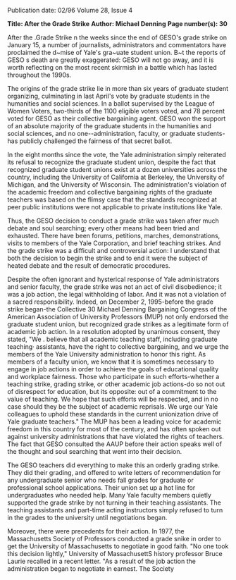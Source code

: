Publication date: 02/96
Volume 28, Issue 4

**Title: After the Grade Strike**
**Author: Michael Denning**
**Page number(s): 30**

After the .Grade Strike 
n the weeks since the end of GESO's grade strike on January 15, 
a number of journalists, administrators and commentators have 
proclaimed the d~mise of Yale's gra~uate student union. B~t the 
reports of GESO s death are greatly exaggerated: GESO will not 
go away, and it is worth reflecting on the most recent skirmish in a 
battle which has lasted throughout the 1990s. 

The origins of the grade strike lie in more than six years of 
graduate student organizing, culminating in last April's vote by 
graduate students in the humanities and social sciences. In a ballot 
supervised by the League of Women Voters, two-thirds of the 1100 
eligible voters voted, and 78 percent voted for GESO as their 
collective bargaining agent. GESO won the support of an absolute 
majority of the graduate students in the humanities and social 
sciences, and no one--administration, faculty, or graduate students-
has publicly challenged the fairness of that secret ballot. 

In the eight months since the vote, the Yale administration simply 
reiterated its refusal to recognize the graduate student union, despite 
the fact that recognized graduate student unions exist at a dozen 
universities across the country, including the University of California 
at Berkeley, the University of Michigan, and the University of 
Wisconsin. The administration's violation of the academic freedom 
and collective bargaining rights of the graduate teachers was based on 
the flimsy case that the standards recognized at peer public 
institutions were not applicable to private institutions like Yale. 

Thus, the GESO decision to conduct a grade strike was taken 
afrer much debate and soul searching; every other means had been 
tried and exhausted. There have been forums, petitions, marches, 
demonstrations, visits to members of the Yale Corporation, and brief 
teaching strikes. And the grade strike was a difficult and controversial 
action: I understand that both the decision to begin the strike and to 
end it were the subject of heated debate and the result of democratic 
procedures. 

Despite the often ignorant and hysterical response of Yale 
administrators and senior faculty, the grade strike was not an act of 
civil disobedience; it was a job action, the legal withholding of labor. 
And it was not a violation of a sacred responsibility. Indeed, on 
December 2, 1995-before the grade strike began-the Collective 
30 
Michael Denning 
Bargaining Congress of the American Association of University 
Professors (MUP) not only endorsed the graduate student union, but 
recognized grade strikes as a legitimate form of academic job action. 
In a resolution adopted by unanimous consent, they stated, "We . 
believe that all academic teaching staff, including graduate teaching· 
assistants, have the right to collective bargaining, and we urge the 
members of the Yale University administration to honor this right. As 
members of a faculty union, we know that it is sometimes necessary 
to engage in job actions in order to achieve the goals of educational 
quality and workplace fairness. Those who participate in such 
efforts-whether a teaching strike, grading strike, or other academic 
job actions-do so not out of disrespect for education, but its 
opposite: out of a commitment to the value of teaching. We hope that 
such efforts will be respected, and in no case should they be the 
subject of academic reprisals. We urge our Yale colleagues to uphold 
these standards in the current unionization drive of Yale graduate 
teachers." The MUP has been a leading voice for academic freedom 
in this country for most of the century, and has often spoken out 
against university administrations that have violated the rights of 
teachers. The fact that GESO consulted the AAUP before their action 
speaks well of the thought and soul searching that went into their 
decision. 

The GESO teachers did everything to make this an orderly 
grading strike. They did their grading, and offered to write letters of 
recommendation for any undergraduate senior who needs fall grades 
for graduate or professional school applications. Their union set up a 
hot line for undergraduates who needed help. Many Yale faculty 
members quietly supported the grade strike by not turning in their 
teaching assistants. The teaching assistants and part-time acting 
instructors simply refused to turn in the grades to the university until 
negotiations began. 

Moreover, there were precedents for their action. In 1977, the 
Massachusetts Society of Professors conducted a grade snike in order 
to get the University of Massachusetts to negotiate in good faith. "No 
one took this decision lightly," University of MassachusettS history 
professor Bruce Laurie recalled in a recent letter. "As a result of the job 
action the administration began to negotiate in earnest. The Society